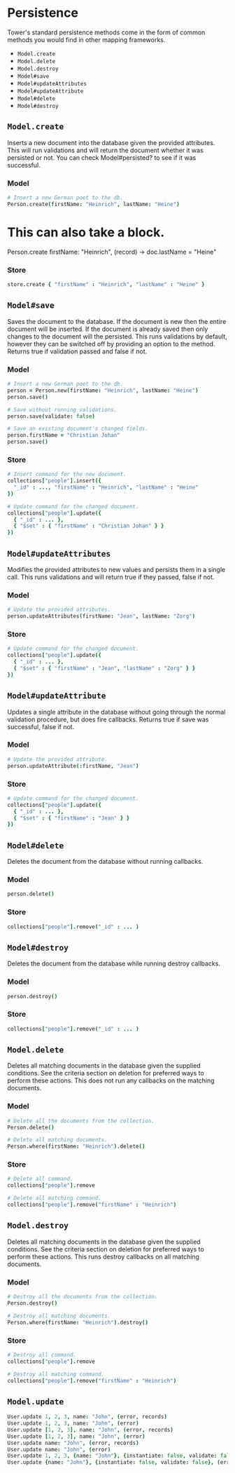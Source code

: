 # Persistence

Tower's standard persistence methods come in the form of common methods you would find in other mapping frameworks.

- `Model.create`
- `Model.delete`
- `Model.destroy`
- `Model#save`
- `Model#updateAttributes`
- `Model#updateAttribute`
- `Model#delete`
- `Model#destroy`

## `Model.create`

Inserts a new document into the database given the provided attributes. This will run validations and will return the document whether it was persisted or not. You can check Model#persisted? to see if it was successful.

### Model

``` coffeescript
# Insert a new German poet to the db.
Person.create(firstName: "Heinrich", lastName: "Heine")
```

# This can also take a block.
Person.create firstName: "Heinrich", (record) ->
  doc.lastName = "Heine"

### Store

``` coffeescript
store.create { "firstName" : "Heinrich", "lastName" : "Heine" }
```

## `Model#save`

Saves the document to the database. If the document is new then the entire document will be inserted. If the document is already saved then only changes to the document will the persisted. This runs validations by default, however they can be switched off by providing an option to the method. Returns true if validation passed and false if not.

### Model

``` coffeescript
# Insert a new German poet to the db.
person = Person.new(firstName: "Heinrich", lastName: "Heine")
person.save()

# Save without running validations.
person.save(validate: false)

# Save an existing document's changed fields.
person.firstName = "Christian Johan"
person.save()
```

### Store

``` coffeescript
# Insert command for the new document.
collections["people"].insert({
  "_id" : ..., "firstName" : "Heinrich", "lastName" : "Heine"
})

# Update command for the changed document.
collections["people"].update({
  { "_id" : ... },
  { "$set" : { "firstName" : "Christian Johan" } }
})
```

## `Model#updateAttributes`

Modifies the provided attributes to new values and persists them in a single call. This runs validations and will return true if they passed, false if not.

### Model

``` coffeescript
# Update the provided attributes.
person.updateAttributes(firstName: "Jean", lastName: "Zorg")
```

### Store

``` coffeescript
# Update command for the changed document.
collections["people"].update({
  { "_id" : ... },
  { "$set" : { "firstName" : "Jean", "lastName" : "Zorg" } }
})
```

## `Model#updateAttribute`

Updates a single attribute in the database without going through the normal validation procedure, but does fire callbacks. Returns true if save was successful, false if not.

### Model

``` coffeescript
# Update the provided attribute.
person.updateAttribute(:firstName, "Jean")
```

### Store

``` coffeescript
# Update command for the changed document.
collections["people"].update({
  { "_id" : ... },
  { "$set" : { "firstName" : "Jean" } }
})
```

## `Model#delete`

Deletes the document from the database without running callbacks.

### Model

``` coffeescript
person.delete()
```

### Store

``` coffeescript
collections["people"].remove("_id" : ... )
```

## `Model#destroy`

Deletes the document from the database while running destroy callbacks.

### Model

``` coffeescript
person.destroy()
```

### Store

``` coffeescript
collections["people"].remove("_id" : ... )
```

## `Model.delete`

Deletes all matching documents in the database given the supplied conditions. See the criteria section on deletion for preferred ways to perform these actions. This does not run any callbacks on the matching documents.

### Model

``` coffeescript
# Delete all the documents from the collection.
Person.delete()

# Delete all matching documents.
Person.where(firstName: "Heinrich").delete()
```

### Store

``` coffeescript
# Delete all command.
collections["people"].remove

# Delete all matching command.
collections["people"].remove("firstName" : "Heinrich")
```

## `Model.destroy`

Deletes all matching documents in the database given the supplied conditions. See the criteria section on deletion for preferred ways to perform these actions. This runs destroy callbacks on all matching documents.

### Model

``` coffeescript
# Destroy all the documents from the collection.
Person.destroy()

# Destroy all matching documents.
Person.where(firstName: "Heinrich").destroy()
```

### Store

``` coffeescript
# Destroy all command.
collections["people"].remove

# Destroy all matching command.
collections["people"].remove("firstName" : "Heinrich")
```

## `Model.update`

``` coffeescript
User.update 1, 2, 3, name: "John", (error, records)
User.update 1, 2, 3, name: "John", (error)
User.update [1, 2, 3], name: "John", (error, records)
User.update [1, 2, 3], name: "John", (error)
User.update name: "John", (error, records)
User.update name: "John", (error)
User.update 1, 2, 3, {name: "John"}, {instantiate: false, validate: false}, (error)
User.update {name: "John"}, {instantiate: false, validate: false}, (error)
```